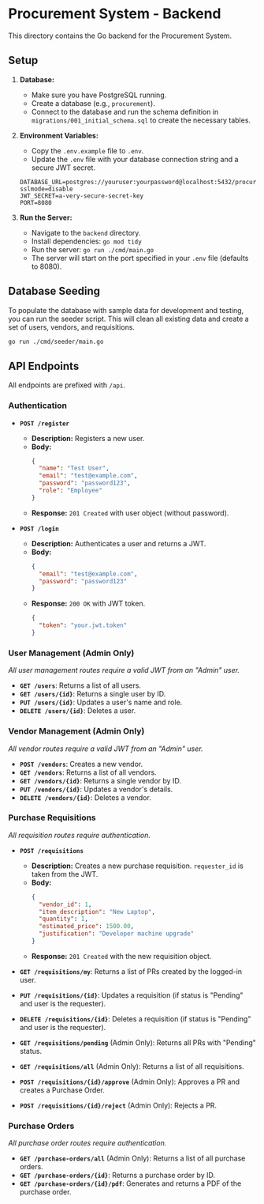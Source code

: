 # Procurement System - Backend

This directory contains the Go backend for the Procurement System.

## Setup

1.  **Database:**
    *   Make sure you have PostgreSQL running.
    *   Create a database (e.g., `procurement`).
    *   Connect to the database and run the schema definition in `migrations/001_initial_schema.sql` to create the necessary tables.

2.  **Environment Variables:**
    *   Copy the `.env.example` file to `.env`.
    *   Update the `.env` file with your database connection string and a secure JWT secret.
    ```
    DATABASE_URL=postgres://youruser:yourpassword@localhost:5432/procurement?sslmode=disable
    JWT_SECRET=a-very-secure-secret-key
    PORT=8080
    ```

3.  **Run the Server:**
    *   Navigate to the `backend` directory.
    *   Install dependencies: `go mod tidy`
    *   Run the server: `go run ./cmd/main.go`
    *   The server will start on the port specified in your `.env` file (defaults to 8080).

## Database Seeding

To populate the database with sample data for development and testing, you can run the seeder script. This will clean all existing data and create a set of users, vendors, and requisitions.

```bash
go run ./cmd/seeder/main.go
```

## API Endpoints

All endpoints are prefixed with `/api`.

### Authentication

*   **`POST /register`**
    *   **Description:** Registers a new user.
    *   **Body:**
        ```json
        {
          "name": "Test User",
          "email": "test@example.com",
          "password": "password123",
          "role": "Employee"
        }
        ```
    *   **Response:** `201 Created` with user object (without password).

*   **`POST /login`**
    *   **Description:** Authenticates a user and returns a JWT.
    *   **Body:**
        ```json
        {
          "email": "test@example.com",
          "password": "password123"
        }
        ```
    *   **Response:** `200 OK` with JWT token.
        ```json
        {
          "token": "your.jwt.token"
        }
        ```

### User Management (Admin Only)

*All user management routes require a valid JWT from an "Admin" user.*

*   **`GET /users`**: Returns a list of all users.
*   **`GET /users/{id}`**: Returns a single user by ID.
*   **`PUT /users/{id}`**: Updates a user's name and role.
*   **`DELETE /users/{id}`**: Deletes a user.

### Vendor Management (Admin Only)

*All vendor routes require a valid JWT from an "Admin" user.*

*   **`POST /vendors`**: Creates a new vendor.
*   **`GET /vendors`**: Returns a list of all vendors.
*   **`GET /vendors/{id}`**: Returns a single vendor by ID.
*   **`PUT /vendors/{id}`**: Updates a vendor's details.
*   **`DELETE /vendors/{id}`**: Deletes a vendor.

### Purchase Requisitions

*All requisition routes require authentication.*

*   **`POST /requisitions`**
    *   **Description:** Creates a new purchase requisition. `requester_id` is taken from the JWT.
    *   **Body:**
        ```json
        {
          "vendor_id": 1,
          "item_description": "New Laptop",
          "quantity": 1,
          "estimated_price": 1500.00,
          "justification": "Developer machine upgrade"
        }
        ```
    *   **Response:** `201 Created` with the new requisition object.

*   **`GET /requisitions/my`**: Returns a list of PRs created by the logged-in user.
*   **`PUT /requisitions/{id}`**: Updates a requisition (if status is "Pending" and user is the requester).
*   **`DELETE /requisitions/{id}`**: Deletes a requisition (if status is "Pending" and user is the requester).
*   **`GET /requisitions/pending`** (Admin Only): Returns all PRs with "Pending" status.
*   **`GET /requisitions/all`** (Admin Only): Returns a list of all requisitions.
*   **`POST /requisitions/{id}/approve`** (Admin Only): Approves a PR and creates a Purchase Order.
*   **`POST /requisitions/{id}/reject`** (Admin Only): Rejects a PR.

### Purchase Orders

*All purchase order routes require authentication.*

*   **`GET /purchase-orders/all`** (Admin Only): Returns a list of all purchase orders.
*   **`GET /purchase-orders/{id}`**: Returns a purchase order by ID.
*   **`GET /purchase-orders/{id}/pdf`**: Generates and returns a PDF of the purchase order.
